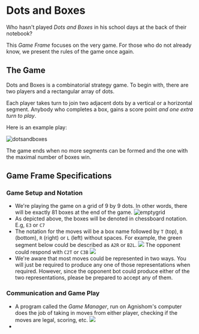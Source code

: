 # Dots and Boxes

Who hasn't played *Dots and Boxes* in his school days at the back of their notebook?

This *Game Frame* focuses on the very game. For those who do not already know, we present the rules of the game once again.

## The Game

Dots and Boxes is a combinatorial strategy game. To begin with, there are two players and a rectangular array of dots.

Each player takes turn to join two adjacent dots by a vertical or a horizontal segment. Anybody who completes a box, gains a score point *and one extra turn to play*.

Here is an example play:

![dotsandboxes](https://upload.wikimedia.org/wikipedia/commons/f/fa/Dots-and-boxes.svg)

The game ends when no more segments can be formed and the one with the maximal number of boxes win.

## Game Frame Specifications

### Game Setup and Notation

* We're playing the game on a grid of 9 by 9 dots. In other words, there will be exactly 81 boxes at the end of the game.
![emptygrid](https://d18l82el6cdm1i.cloudfront.net/uploads/udwu5jm41J-emptygrid.png)
* As depicted above, the boxes will be denoted in chessboard notation. E.g, `E3` or `C7`
* The notation for the moves will be a box name followed by `T` (top), `B` (bottom), `R` (right) or `L` (left) without spaces. For example, the green segment below could be described as `A2R` or `B2L`.
![](https://d18l82el6cdm1i.cloudfront.net/uploads/Lzhch0BmSl-a2r.png)
The opponent could respond with `C2T` or `C3B`
![](https://d18l82el6cdm1i.cloudfront.net/uploads/e6ddXFRk6O-c2t.png)
* We're aware that most moves could be represented in two ways. You will just be required to produce any one of those representations when required. However, since the opponent bot could produce either of the two representations, please be prepared to accept any of them.

### Communication and Game Play

* A program called the *Game Manager*, run on Agnishom's computer does the job of taking in moves from either player, checking if the moves are legal, scoring, etc.
![](https://d18l82el6cdm1i.cloudfront.net/uploads/fxjD5HX3ue-game_arch.png)
* 
